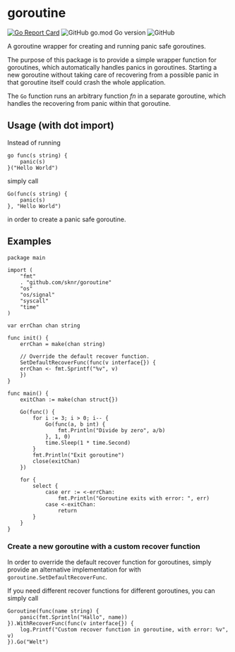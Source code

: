 # goroutine
[![Go Report Card](https://goreportcard.com/badge/github.com/sknr/goroutine)](https://goreportcard.com/report/github.com/sknr/goroutine)
![GitHub go.mod Go version](https://img.shields.io/github/go-mod/go-version/sknr/goroutine?style=flat)
![GitHub](https://img.shields.io/github/license/sknr/goroutine)


A goroutine wrapper for creating and running panic safe goroutines.

The purpose of this package is to provide a simple wrapper function for goroutines, which automatically handles panics
in goroutines. Starting a new goroutine without taking care of recovering from a possible panic in that goroutine itself
could crash the whole application.

The `Go` function runs an arbitrary function *fn* in a separate goroutine, which handles the recovering from panic
within that goroutine.

## Usage (with dot import)

Instead of running

```
go func(s string) {
    panic(s)
}("Hello World")
```

simply call

```
Go(func(s string) {
    panic(s)
}, "Hello World")
```

in order to create a panic safe goroutine.

## Examples

```
package main

import (
    "fmt"
    . "github.com/sknr/goroutine"
    "os"
    "os/signal"
    "syscall"
    "time"
)

var errChan chan string

func init() {
    errChan = make(chan string)

    // Override the default recover function.
    SetDefaultRecoverFunc(func(v interface{}) {
    errChan <- fmt.Sprintf("%v", v)
    })
}

func main() {
    exitChan := make(chan struct{})

    Go(func() {
        for i := 3; i > 0; i-- {
            Go(func(a, b int) {
                fmt.Println("Divide by zero", a/b)
            }, 1, 0)
            time.Sleep(1 * time.Second)
        }
        fmt.Println("Exit goroutine")
        close(exitChan)
    })

    for {
        select {
            case err := <-errChan:
                fmt.Println("Goroutine exits with error: ", err)
            case <-exitChan:
                return
        }
    }
}
```

### Create a new goroutine with a custom recover function

In order to override the default recover function for goroutines, simply provide an alternative implementation for
with `goroutine.SetDefaultRecoverFunc`.

If you need different recover functions for different goroutines, you can simply call

```
Goroutine(func(name string) {
    panic(fmt.Sprintln("Hallo", name))
}).WithRecoverFunc(func(v interface{}) {
    log.Printf("Custom recover function in goroutine, with error: %v", v)
}).Go("Welt")
```
